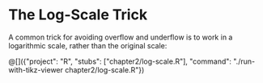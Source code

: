 # The Log-Scale Trick
A common trick for avoiding overflow and underflow is to work in a logarithmic
scale, rather than the original scale:

@[]({"project": "R", "stubs": ["chapter2/log-scale.R"], "command": "./run-with-tikz-viewer chapter2/log-scale.R"})
